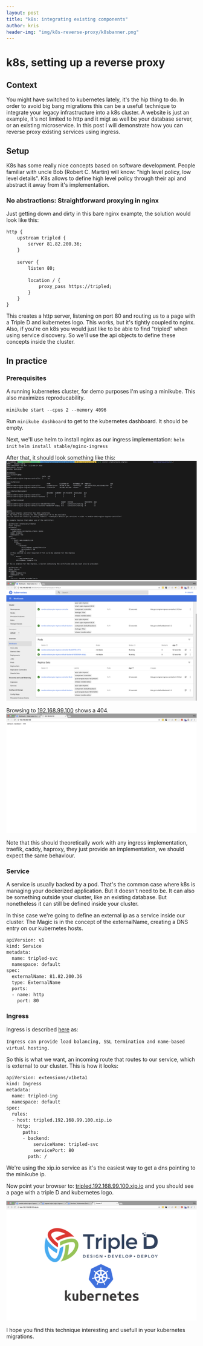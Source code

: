 ```yaml
---
layout: post
title: "k8s: integrating existing components"
author: kris
header-img: "img/k8s-reverse-proxy/k8sbanner.png"
---
```

# k8s, setting up a reverse proxy

## Context
You might have switched to kubernetes lately, it's the hip thing to do. In order to avoid big bang migrations this can be a usefull technique to integrate your legacy infrastructure into a k8s cluster. A website is just an example, it's not limited to http and it migt as well be your database server, or an existing microservice. In this post I will demonstrate how you can reverse proxy existing services using ingress.

## Setup
K8s has some really nice concepts based on software development. People familiar with uncle Bob (Robert C. Martin) will know: "high level policy, low level details". K8s allows to define high level policy through their api and abstract it away from it's implementation.

### No abstractions: Straightforward proxying in nginx
Just getting down and dirty in this bare nginx exampte, the solution would look like this:

```
http {
    upstream tripled {
        server 81.82.200.36;
    }

    server {
        listen 80;

        location / {
            proxy_pass https://tripled;
        }
    }
}
```

This creates a http server, listening on port 80 and routing us to a page with a Triple D and kubernetes logo. This works, but it's tightly coupled to nginx. Also, if you're on k8s you would just like to be able to find "tripled" when using service discovery. So we'Il use the api objects to define these concepts inside the cluster.

## In practice
### Prerequisites
A running kubernetes cluster, for demo purposes I'm using a minikube. This also maximizes reproducability.

`minikube start --cpus 2 --memory 4096`

Run `minikube dashboard` to get to the kubernetes dashboard. It should be empty.

Next, we'Il use helm to install nginx as our ingress implementation:
`helm init`
`helm install stable/nginx-ingress`

After that, it should look something like this:
![Helm installation output](/img/k8s-reverse-proxy/ingress.png)
![Dashboard after installation](/img/k8s-reverse-proxy/dashboard.png)

Browsing to [192.168.99.100](http://192.168.99.100) shows a 404. 
![Browsing to the ip should show a 404](/img/k8s-reverse-proxy/norule.png)

Note that this should theoretically work with any ingress implementation, traefik, caddy, haproxy, they just provide an implementation, we should expect the same behaviour.

### Service
A service is usually backed by a pod. That's the common case where k8s is managing your dockerized application. But it doesn't need to be. It can also be something outside your cluster, like an existing database. But nonetheless it can still be defined inside your cluster.

In thise case we're going to define an external ip as a service inside our cluster. The Magic is in the concept of the externalName, creating a DNS entry on our kubernetes hosts.
```
apiVersion: v1
kind: Service
metadata:
  name: tripled-svc
  namespace: default
spec:
  externalName: 81.82.200.36
  type: ExternalName
  ports:
  - name: http
    port: 80
 ```

### Ingress
Ingress is described [here](https://kubernetes.io/docs/concepts/services-networking/ingress/) as:

`Ingress can provide load balancing, SSL termination and name-based virtual hosting.`

So this is what we want,  an incoming route that routes to our service, which is external to our cluster.  This is how it looks:
```
apiVersion: extensions/v1beta1
kind: Ingress
metadata:
  name: tripled-ing
  namespace: default
spec:
  rules:
  - host: tripled.192.168.99.100.xip.io
    http:
      paths:
      - backend:
          serviceName: tripled-svc
          servicePort: 80
        path: /
```

We're using the xip.io service as it's the easiest way to get a dns pointing to the minikube ip.

Now point your browser to: [tripled.192.168.99.100.xip.io](http://tripled.192.168.99.100.xip.io/) and you should see a page with a triple D and kubernetes logo.

![Final result](/img/k8s-reverse-proxy/proxyresult.png)

I hope you find this technique interesting and usefull in your kubernetes migrations.
